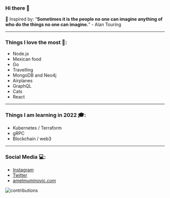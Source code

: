 ### Hi there 👋

🌱 Inspired by: “**Sometimes it is the people no one can imagine anything of who do the things no one can imagine.**” - Alan Touring
<hr>

### Things I love the most 💚:
- Node.js
- Mexican food
- Go
- Travelling
- MongoDB and Neo4j
- Airplanes
- GraphQL
- Cats
- React
<hr>

### Things I am learning in 2022 🎓: 
- Kubernetes / Terraform 
- gRPC
- Blockchain / web3
<hr>

### Social Media 💻:
- [Instagram](https://instagram.com/ammce)
- [Twitter](https://twitter.com/HighSerendipity)
- [amelmuminovic.com](https://www.amelmuminovic.com/)


![contributions](https://github-readme-activity-graph.cyclic.app/graph?username=ammce&theme=material-palenight	)
